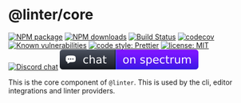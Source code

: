 # @linter/core

<!-- [![Maintainability](https://api.codeclimate.com/v1/badges/747c6f23ee4dfa61f522/maintainability)](https://codeclimate.com/github/linterjs/core/maintainability) -->

[![NPM package](https://img.shields.io/npm/v/@linter/core.svg?style=flat-square)](https://www.npmjs.com/package/@linter/core)
[![NPM downloads](https://img.shields.io/npm/dt/@linter/core.svg?style=flat-square)](https://www.npmjs.com/package/@linter/core)
[![Build Status](https://github.com/linterjs/core/workflows/CI/badge.svg?branch=master)](https://github.com/linterjs/core/actions?query=branch%3Amaster+workflow%3ACI)
[![codecov](https://codecov.io/gh/linterjs/core/branch/master/graph/badge.svg)](https://codecov.io/gh/linterjs/core)
[![Known vulnerabilities](https://snyk.io/test/github/linterjs/core/badge.svg)](https://snyk.io/test/github/linterjs/core)
[![code style: Prettier](https://img.shields.io/badge/code_style-prettier-ff69b4.svg?style=flat-square)](https://prettier.io)
[![license: MIT](https://img.shields.io/github/license/linterjs/core.svg?style=flat-square)](https://github.com/linterjs/core/blob/master/LICENSE.md)
[![Discord chat](https://img.shields.io/badge/chat-on%20discord-7289da.svg)](https://discord.gg/cNUqYNq)
[![Spectrum chat](https://raw.githubusercontent.com/withspectrum/badge/5da682a8369e3b03b50acea6dee23d18ee29a12f/badge_small.svg)](https://spectrum.chat/linterjs?tab=posts)

This is the core component of `@linter`. This is used by the cli, editor integrations and linter providers.
